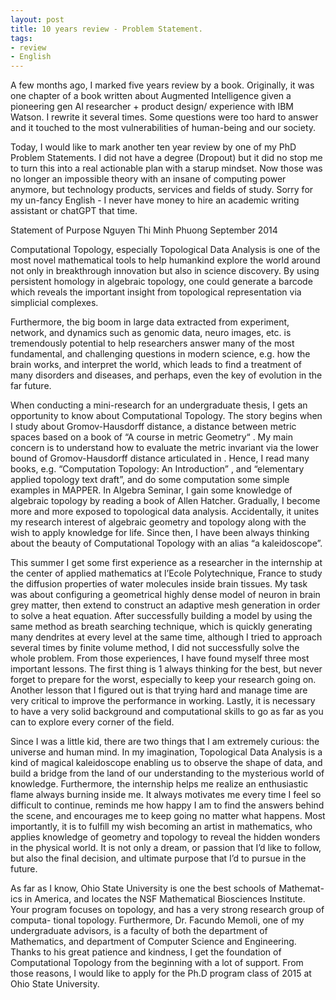 ```yaml
---
layout: post
title: 10 years review - Problem Statement. 
tags:
- review
- English
---
```


A few months ago, I marked five years review by a book. Originally, it was one chapter of a book written about Augmented Intelligence given a pioneering gen AI researcher + product design/ experience with IBM Watson. I rewrite it several times. Some questions were too hard to answer and it touched to the most vulnerabilities of human-being and our society.

Today, I would like to mark another ten year review by one of my PhD Problem Statements. I did not have a degree (Dropout) but it did no stop me to turn this into a real actionable plan with a starup mindset. Now those was no longer an impossible theory with an insane of computing power anymore, but technology products, services and fields of study. Sorry for my un-fancy English - I never have money to hire an academic writing assistant or chatGPT that time.

Statement of Purpose
Nguyen Thi Minh Phuong
September 2014

Computational Topology, especially Topological Data Analysis is one of the most novel mathematical tools to help humankind explore the world around not only in breakthrough innovation but also in science discovery. By using persistent homology in algebraic topology, one could generate a barcode which reveals the important insight from topological representation via simplicial complexes.

Furthermore, the big boom in large data extracted from experiment, network, and dynamics such as genomic data, neuro images, etc. is tremendously potential to help researchers answer many of the most fundamental, and challenging questions in modern science, e.g. how the brain works, and interpret the world, which leads to find a treatment of many disorders and diseases, and perhaps, even the key of evolution in the far future.

When conducting a mini-research for an undergraduate thesis, I gets an
opportunity to know about Computational Topology. The story begins when
I study about Gromov-Hausdorff distance, a distance between metric spaces
based on a book of “A course in metric Geometry“ . My main concern is
to understand how to evaluate the metric invariant via the lower bound of
Gromov-Hausdorff distance articulated in . Hence, I read many books, e.g.
“Computation Topology: An Introduction” , and “elementary applied topology
text draft”, and do some computation some simple examples in MAPPER. In
Algebra Seminar, I gain some knowledge of algebraic topology by reading a book
of Allen Hatcher. Gradually, I become more and more exposed to topological
data analysis. Accidentally, it unites my research interest of algebraic geometry
and topology along with the wish to apply knowledge for life. Since then, I
have been always thinking about the beauty of Computational Topology with
an alias “a kaleidoscope”.

This summer I get some first experience as a researcher in the internship
at the center of applied mathematics at l’Ecole Polytechnique, France to study
the diffusion properties of water molecules inside brain tissues. My task was
about configuring a geometrical highly dense model of neuron in brain grey
matter, then extend to construct an adaptive mesh generation in order to solve
a heat equation. After successfully building a model by using the same method
as breath searching technique, which is quickly generating many dendrites at
every level at the same time, although I tried to approach several times by finite
volume method, I did not successfully solve the whole problem. From those
experiences, I have found myself three most important lessons. The first thing is
1 always thinking for the best, but never forget to prepare for the worst, especially
to keep your research going on. Another lesson that I figured out is that trying
hard and manage time are very critical to improve the performance in working.
Lastly, it is necessary to have a very solid background and computational skills
to go as far as you can to explore every corner of the field.

Since I was a little kid, there are two things that I am extremely curious:
the universe and human mind. In my imagination, Topological Data Analysis
is a kind of magical kaleidoscope enabling us to observe the shape of data, and
build a bridge from the land of our understanding to the mysterious world of
knowledge. Furthermore, the internship helps me realize an enthusiastic flame
always burning inside me. It always motivates me every time I feel so difficult
to continue, reminds me how happy I am to find the answers behind the scene,
and encourages me to keep going no matter what happens. Most importantly, it
is to fulfill my wish becoming an artist in mathematics, who applies knowledge
of geometry and topology to reveal the hidden wonders in the physical world. It
is not only a dream, or passion that I’d like to follow, but also the final decision,
and ultimate purpose that I’d to pursue in the future.

As far as I know, Ohio State University is one the best schools of Mathemat-
ics in America, and locates the NSF Mathematical Biosciences Institute. Your program focuses on topology, and has a very strong research group of computa-
tional topology. Furthermore, Dr. Facundo Memoli, one of my undergraduate 
advisors, is a faculty of both the department of Mathematics, and department of
Computer Science and Engineering. Thanks to his great patience and kindness,
I get the foundation of Computational Topology from the beginning with a lot
of support. From those reasons, I would like to apply for the Ph.D program class of 2015 at Ohio State University.

